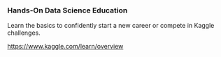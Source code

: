 ### Hands-On Data Science Education

Learn the basics to confidently start a new career or compete in Kaggle challenges.

https://www.kaggle.com/learn/overview

